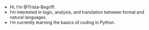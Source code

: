 - Hi, I’m @Trista-Begriff.
- I’m interested in logic, analysis, and translation between formal and natural languages.
- I’m currently learning the basics of coding in Python.


<!---
Trista-Begriff/Trista-Begriff is a ✨ special ✨ repository because its `README.md` (this file) appears on your GitHub profile.
You can click the Preview link to take a look at your changes.
--->
